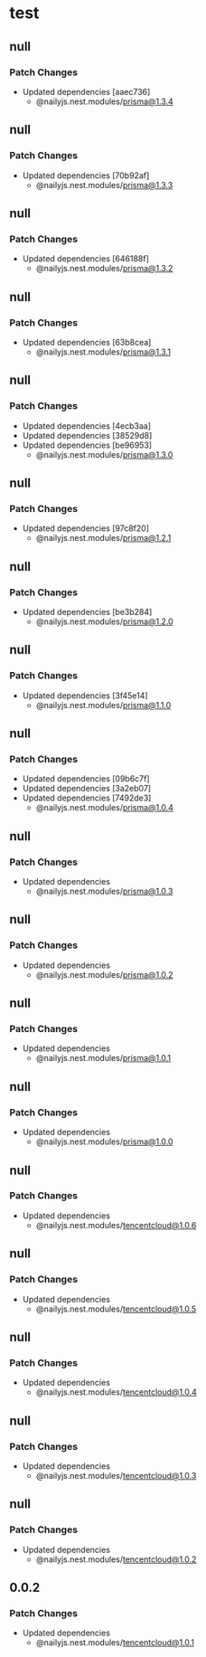 # test

## null

### Patch Changes

- Updated dependencies [aaec736]
  - @nailyjs.nest.modules/prisma@1.3.4

## null

### Patch Changes

- Updated dependencies [70b92af]
  - @nailyjs.nest.modules/prisma@1.3.3

## null

### Patch Changes

- Updated dependencies [646188f]
  - @nailyjs.nest.modules/prisma@1.3.2

## null

### Patch Changes

- Updated dependencies [63b8cea]
  - @nailyjs.nest.modules/prisma@1.3.1

## null

### Patch Changes

- Updated dependencies [4ecb3aa]
- Updated dependencies [38529d8]
- Updated dependencies [be96953]
  - @nailyjs.nest.modules/prisma@1.3.0

## null

### Patch Changes

- Updated dependencies [97c8f20]
  - @nailyjs.nest.modules/prisma@1.2.1

## null

### Patch Changes

- Updated dependencies [be3b284]
  - @nailyjs.nest.modules/prisma@1.2.0

## null

### Patch Changes

- Updated dependencies [3f45e14]
  - @nailyjs.nest.modules/prisma@1.1.0

## null

### Patch Changes

- Updated dependencies [09b6c7f]
- Updated dependencies [3a2eb07]
- Updated dependencies [7492de3]
  - @nailyjs.nest.modules/prisma@1.0.4

## null

### Patch Changes

- Updated dependencies
  - @nailyjs.nest.modules/prisma@1.0.3

## null

### Patch Changes

- Updated dependencies
  - @nailyjs.nest.modules/prisma@1.0.2

## null

### Patch Changes

- Updated dependencies
  - @nailyjs.nest.modules/prisma@1.0.1

## null

### Patch Changes

- Updated dependencies
  - @nailyjs.nest.modules/prisma@1.0.0

## null

### Patch Changes

- Updated dependencies
  - @nailyjs.nest.modules/tencentcloud@1.0.6

## null

### Patch Changes

- Updated dependencies
  - @nailyjs.nest.modules/tencentcloud@1.0.5

## null

### Patch Changes

- Updated dependencies
  - @nailyjs.nest.modules/tencentcloud@1.0.4

## null

### Patch Changes

- Updated dependencies
  - @nailyjs.nest.modules/tencentcloud@1.0.3

## null

### Patch Changes

- Updated dependencies
  - @nailyjs.nest.modules/tencentcloud@1.0.2

## 0.0.2

### Patch Changes

- Updated dependencies
  - @nailyjs.nest.modules/tencentcloud@1.0.1
